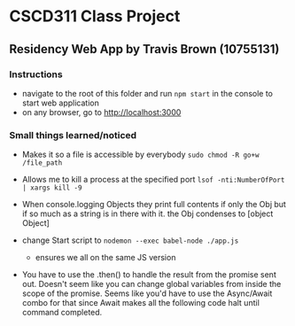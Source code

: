 # CSCD311 Class Project

## Residency Web App by Travis Brown (10755131)

### Instructions

- navigate to the root of this folder and run `npm start` in the console to start web application
- on any browser, go to <http://localhost:3000>


### Small things learned/noticed

- Makes it so a file is accessible by everybody `sudo chmod -R go+w /file_path`

- Allows me to kill a process at the specified port `lsof -nti:NumberOfPort | xargs kill -9`
  
- When console.logging Objects they print full contents if only the Obj but if so much as a string is in there with it. the Obj condenses to [object Object]


- change Start script to `nodemon --exec babel-node ./app.js`
  - ensures we all on the same JS version

- You have to use the .then() to handle the result from the promise sent out. Doesn't seem like you can change global variables from inside the scope of the promise. Seems like you'd have to use the Async/Await combo for that since Await makes all the following code halt until command completed.
